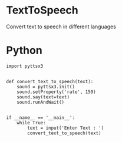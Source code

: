 # TextToSpeech
Convert text to speech in different languages

# Python
```
import pyttsx3


def convert_text_to_speech(text):
    sound = pyttsx3.init()
    sound.setProperty('rate', 150)
    sound.say(text=text)
    sound.runAndWait()


if __name__ == '__main__':
    while True:
        text = input('Enter Text : ')
        convert_text_to_speech(text)
```
